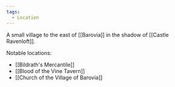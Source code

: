 ```yaml
---
tags:
  - Location
---
```

A small village to the east of [[Barovia]] in the shadow of [[Castle Ravenloft]].

Notable locations:
- [[Bildrath's Mercantile]]
- [[Blood of the Vine Tavern]]
- [[Church of the Village of Barovia]]